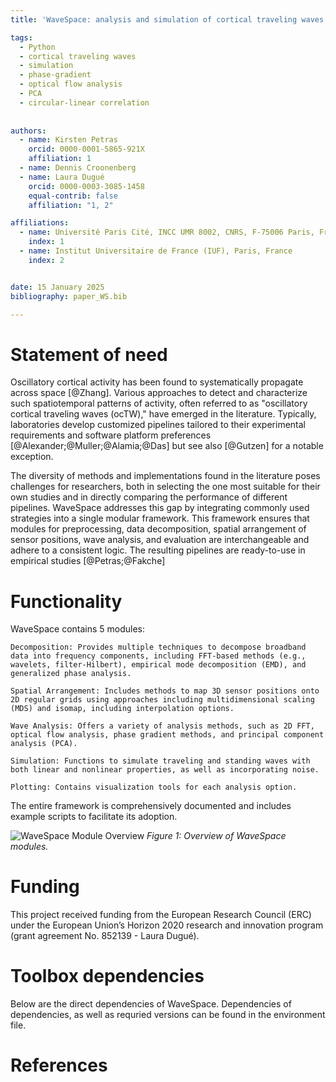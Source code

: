 ```yaml
---
title: 'WaveSpace: analysis and simulation of cortical traveling waves'

tags:
  - Python
  - cortical traveling waves
  - simulation
  - phase-gradient
  - optical flow analysis
  - PCA 
  - circular-linear correlation
  
  
authors:
  - name: Kirsten Petras
    orcid: 0000-0001-5865-921X
    affiliation: 1
  - name: Dennis Croonenberg
  - name: Laura Dugué
    orcid: 0000-0003-3085-1458
    equal-contrib: false
    affiliation: "1, 2"

affiliations:
  - name: Université Paris Cité, INCC UMR 8002, CNRS, F-75006 Paris, France
    index: 1
  - name: Institut Universitaire de France (IUF), Paris, France
    index: 2


date: 15 January 2025
bibliography: paper_WS.bib

---
```



# Statement of need

Oscillatory cortical activity has been found to systematically propagate across space [@Zhang]. Various approaches to detect and characterize such spatiotemporal patterns of activity, often referred to as "oscillatory cortical traveling waves (ocTW)," have emerged in the literature. Typically, laboratories develop customized pipelines tailored to their experimental requirements and software platform preferences [@Alexander;@Muller;@Alamia;@Das] but see also [@Gutzen] for a notable exception.

The diversity of methods and implementations found in the literature poses challenges for researchers, both in selecting the one most suitable for their own studies and in directly comparing the performance of different pipelines. WaveSpace addresses this gap by integrating commonly used strategies into a single modular framework. This framework ensures that modules for preprocessing, data decomposition, spatial arrangement of sensor positions, wave analysis, and evaluation are interchangeable and adhere to a consistent logic. The resulting pipelines are ready-to-use in empirical studies [@Petras;@Fakche]   

# Functionality
WaveSpace contains 5 modules:

    Decomposition: Provides multiple techniques to decompose broadband data into frequency components, including FFT-based methods (e.g., wavelets, filter-Hilbert), empirical mode decomposition (EMD), and generalized phase analysis.

    Spatial Arrangement: Includes methods to map 3D sensor positions onto 2D regular grids using approaches including multidimensional scaling (MDS) and isomap, including interpolation options.

    Wave Analysis: Offers a variety of analysis methods, such as 2D FFT, optical flow analysis, phase gradient methods, and principal component analysis (PCA).

    Simulation: Functions to simulate traveling and standing waves with both linear and nonlinear properties, as well as incorporating noise.

    Plotting: Contains visualization tools for each analysis option.

The entire framework is comprehensively documented and includes example scripts to facilitate its adoption.

![WaveSpace Module Overview](docs/images/WaveSpace_overview.png)
*Figure 1: Overview of WaveSpace modules.*

# Funding

This project received funding from the European Research Council (ERC) under the European Union’s Horizon 2020 research and innovation program (grant agreement No. 852139 - Laura Dugué).

# Toolbox dependencies

Below are the direct dependencies of WaveSpace. Dependencies of dependencies, as well as requried versions can be found in the environment file.


# References
